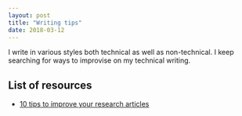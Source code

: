 ```yaml
---
layout: post
title: "Writing tips"
date: 2018-03-12
---
```


I write in various styles both technical as well as non-technical. I keep searching for ways to improvise on my technical writing. 

## List of resources

* <a href="http://www.ascistance.co.uk/blog/impactful-writing/10-tips-to-improve-your-research-articles/"> 10 tips to improve your research articles </a>


